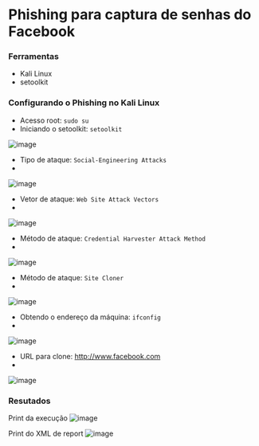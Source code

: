 # Phishing para captura de senhas do Facebook

### Ferramentas

- Kali Linux
- setoolkit

### Configurando o Phishing no Kali Linux

- Acesso root: ``` sudo su ```
- Iniciando o setoolkit: ``` setoolkit ```

![image](https://github.com/rissoli/cibersecurity-desafio-phishing/assets/40303079/2d47b594-960b-4f8c-a71f-23fd0ac769ee)





- Tipo de ataque: ``` Social-Engineering Attacks ```
- 
![image](https://github.com/rissoli/cibersecurity-desafio-phishing/assets/40303079/37cf48c7-729c-4946-b4a3-c79c604e1c9e)



- Vetor de ataque: ``` Web Site Attack Vectors ```
- 
![image](https://github.com/rissoli/cibersecurity-desafio-phishing/assets/40303079/eadd7e3e-341b-429d-8a26-31df3f760903)



- Método de ataque: ```Credential Harvester Attack Method ```
- 
![image](https://github.com/rissoli/cibersecurity-desafio-phishing/assets/40303079/f093c12a-b823-4100-bbd3-414b7abe6a92)

  
- Método de ataque: ``` Site Cloner ```
- 
![image](https://github.com/rissoli/cibersecurity-desafio-phishing/assets/40303079/4658c829-ac3b-44fa-b2e2-e88f0d5b7672)

  
- Obtendo o endereço da máquina: ``` ifconfig ```
- 
![image](https://github.com/rissoli/cibersecurity-desafio-phishing/assets/40303079/2eed5324-a32a-4374-95e1-3edfa439353a)

  
- URL para clone: http://www.facebook.com
- 
![image](https://github.com/rissoli/cibersecurity-desafio-phishing/assets/40303079/6666713c-35a3-48a4-b462-50777fce18c4)



### Resutados

Print da execução
![image](https://github.com/rissoli/cibersecurity-desafio-phishing/assets/40303079/7a24e73c-21b1-49ad-967b-75af309ee565)

Print do XML de report
![image](https://github.com/rissoli/cibersecurity-desafio-phishing/assets/40303079/f7eb56b2-d528-4834-9178-197f42ac4f70)
